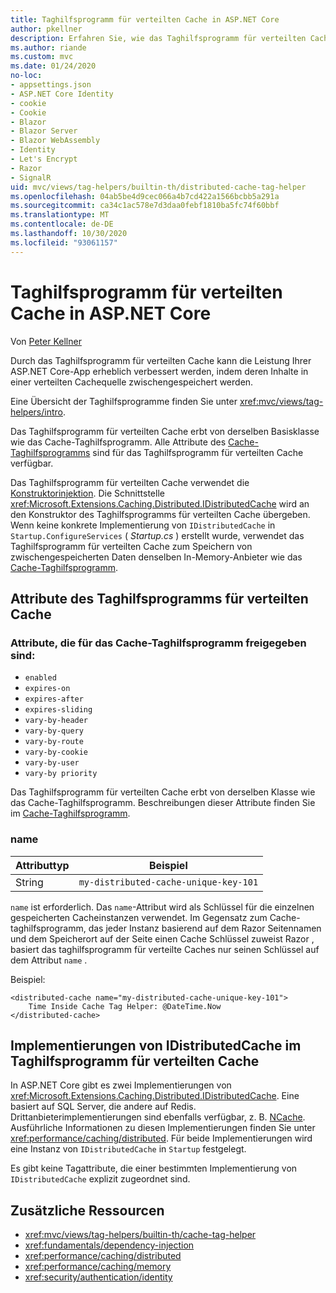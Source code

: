 ```yaml
---
title: Taghilfsprogramm für verteilten Cache in ASP.NET Core
author: pkellner
description: Erfahren Sie, wie das Taghilfsprogramm für verteilten Cache verwendet wird.
ms.author: riande
ms.custom: mvc
ms.date: 01/24/2020
no-loc:
- appsettings.json
- ASP.NET Core Identity
- cookie
- Cookie
- Blazor
- Blazor Server
- Blazor WebAssembly
- Identity
- Let's Encrypt
- Razor
- SignalR
uid: mvc/views/tag-helpers/builtin-th/distributed-cache-tag-helper
ms.openlocfilehash: 04ab5be4d9cec066a4b7cd422a1566bcbb5a291a
ms.sourcegitcommit: ca34c1ac578e7d3daa0febf1810ba5fc74f60bbf
ms.translationtype: MT
ms.contentlocale: de-DE
ms.lasthandoff: 10/30/2020
ms.locfileid: "93061157"
---
```

# <a name="distributed-cache-tag-helper-in-aspnet-core"></a>Taghilfsprogramm für verteilten Cache in ASP.NET Core

Von [Peter Kellner](https://peterkellner.net)

Durch das Taghilfsprogramm für verteilten Cache kann die Leistung Ihrer ASP.NET Core-App erheblich verbessert werden, indem deren Inhalte in einer verteilten Cachequelle zwischengespeichert werden.

Eine Übersicht der Taghilfsprogramme finden Sie unter <xref:mvc/views/tag-helpers/intro>.

Das Taghilfsprogramm für verteilten Cache erbt von derselben Basisklasse wie das Cache-Taghilfsprogramm. Alle Attribute des [Cache-Taghilfsprogramms](xref:mvc/views/tag-helpers/builtin-th/cache-tag-helper) sind für das Taghilfsprogramm für verteilten Cache verfügbar.

Das Taghilfsprogramm für verteilten Cache verwendet die [Konstruktorinjektion](xref:fundamentals/dependency-injection#constructor-injection-behavior). Die Schnittstelle <xref:Microsoft.Extensions.Caching.Distributed.IDistributedCache> wird an den Konstruktor des Taghilfsprogramms für verteilten Cache übergeben. Wenn keine konkrete Implementierung von `IDistributedCache` in `Startup.ConfigureServices` ( *Startup.cs* ) erstellt wurde, verwendet das Taghilfsprogramm für verteilten Cache zum Speichern von zwischengespeicherten Daten denselben In-Memory-Anbieter wie das [Cache-Taghilfsprogramm](xref:mvc/views/tag-helpers/builtin-th/cache-tag-helper).

## <a name="distributed-cache-tag-helper-attributes"></a>Attribute des Taghilfsprogramms für verteilten Cache

### <a name="attributes-shared-with-the-cache-tag-helper"></a>Attribute, die für das Cache-Taghilfsprogramm freigegeben sind:

* `enabled`
* `expires-on`
* `expires-after`
* `expires-sliding`
* `vary-by-header`
* `vary-by-query`
* `vary-by-route`
* `vary-by-cookie`
* `vary-by-user`
* `vary-by priority`

Das Taghilfsprogramm für verteilten Cache erbt von derselben Klasse wie das Cache-Taghilfsprogramm. Beschreibungen dieser Attribute finden Sie im [Cache-Taghilfsprogramm](xref:mvc/views/tag-helpers/builtin-th/cache-tag-helper).

### <a name="name"></a>name

| Attributtyp | Beispiel                               |
| -------------- | ------------------------------------- |
| String         | `my-distributed-cache-unique-key-101` |

`name` ist erforderlich. Das `name`-Attribut wird als Schlüssel für die einzelnen gespeicherten Cacheinstanzen verwendet. Im Gegensatz zum Cache-taghilfsprogramm, das jeder Instanz basierend auf dem Razor Seitennamen und dem Speicherort auf der Seite einen Cache Schlüssel zuweist Razor , basiert das taghilfsprogramm für verteilte Caches nur seinen Schlüssel auf dem Attribut `name` .

Beispiel:

```cshtml
<distributed-cache name="my-distributed-cache-unique-key-101">
    Time Inside Cache Tag Helper: @DateTime.Now
</distributed-cache>
```

## <a name="distributed-cache-tag-helper-idistributedcache-implementations"></a>Implementierungen von IDistributedCache im Taghilfsprogramm für verteilten Cache

In ASP.NET Core gibt es zwei Implementierungen von <xref:Microsoft.Extensions.Caching.Distributed.IDistributedCache>. Eine basiert auf SQL Server, die andere auf Redis. Drittanbieterimplementierungen sind ebenfalls verfügbar, z. B. [NCache](http://www.alachisoft.com/ncache/aspnet-core-idistributedcache-ncache.html). Ausführliche Informationen zu diesen Implementierungen finden Sie unter <xref:performance/caching/distributed>. Für beide Implementierungen wird eine Instanz von `IDistributedCache` in `Startup` festgelegt.

Es gibt keine Tagattribute, die einer bestimmten Implementierung von `IDistributedCache` explizit zugeordnet sind.

## <a name="additional-resources"></a>Zusätzliche Ressourcen

* <xref:mvc/views/tag-helpers/builtin-th/cache-tag-helper>
* <xref:fundamentals/dependency-injection>
* <xref:performance/caching/distributed>
* <xref:performance/caching/memory>
* <xref:security/authentication/identity>
